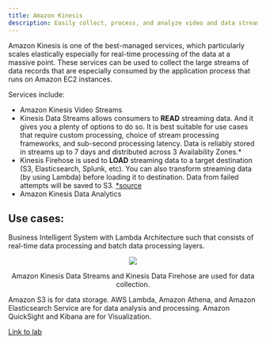 ```yaml
---
title: Amazon Kinesis
description: Easily collect, process, and analyze video and data streams
---
```


Amazon Kinesis is one of the best-managed services, which particularly scales elastically especially for real-time processing of the data at a massive point. These services can be used to collect the large streams of data records that are especially consumed by the application process that runs on Amazon EC2 instances.

Services include:
- Amazon Kinesis Video Streams
- Kinesis Data Streams allows consumers to **READ** streaming data. And it gives you a plenty of options to do so. It is best suitable for use cases that require custom processing, choice of stream processing frameworks, and sub-second processing latency. Data is reliably stored in streams up to 7 days and distributed across 3 Availability Zones.*
- Kinesis Firehose is used to **LOAD** streaming data to a target destination (S3, Elasticsearch, Splunk, etc). You can also transform streaming data (by using Lambda) before loading it to destination. Data from failed attempts will be saved to S3. [*source](https://stackoverflow.com/a/64154811/11464527)
- Amazon Kinesis Data Analytics


## Use cases:

Business Intelligent System with Lambda Architecture such that consists of real-time data processing and batch data processing layers.

<div>
<div align="center"><img src="https://static.us-east-1.prod.workshops.aws/public/418ebbf4-ce79-4cc1-8038-7d66be4823c3/static/images/aws-analytics-system-arch.png" /></div>
<div><p align="center">Amazon Kinesis Data Streams and Kinesis Data Firehose are used for data collection.</p></div>
</div>

Amazon S3 is for data storage. AWS Lambda, Amazon Athena, and Amazon Elasticsearch Service are for data analysis and processing. Amazon QuickSight and Kibana are for Visualization.

[Link to lab](https://catalog.us-east-1.prod.workshops.aws/workshops/a861fb26-12b0-4669-b3c3-ae1def49735d/en-US/introduction)